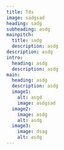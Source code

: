 ```yaml
---
title: Tds
image: sadgsad
heading: sadg
subheading: asdg
mainpitch:
  title: sadg
  description: asdg
description: asdg
intro:
  heading: asdg
  description: asdg
main:
  heading: asdg
  description: asdg
  image1:
    alt: asgd
    image: asdgsad
  image2:
    image: asdg
    alt: asdg
  image3:
    image: dsag
    alt: asdg
---
```

